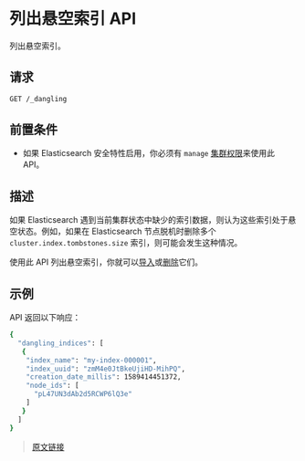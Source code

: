 # 列出悬空索引 API

列出悬空索引。

## 请求

```bash
GET /_dangling
```

## 前置条件

- 如果 Elasticsearch 安全特性启用，你必须有 `manage` [集群权限](/secure_the_elastic_statck/user_authorization/security_privileges#集群权限)来使用此 API。

## 描述

如果 Elasticsearch 遇到当前集群状态中缺少的索引数据，则认为这些索引处于悬空状态。例如，如果在 Elasticsearch 节点脱机时删除多个 `cluster.index.tombstones.size` 索引，则可能会发生这种情况。

使用此 API 列出悬空索引，你就可以[导入](/rest_apis/index_apis/import_dangling_index)或[删除](/rest_apis/index_apis/delete_dangling_index)它们。

## 示例

API 返回以下响应：

```bash
{
  "dangling_indices": [
   {
    "index_name": "my-index-000001",
    "index_uuid": "zmM4e0JtBkeUjiHD-MihPQ",
    "creation_date_millis": 1589414451372,
    "node_ids": [
      "pL47UN3dAb2d5RCWP6lQ3e"
    ]
   }
  ]
}
```

> [原文链接](https://www.elastic.co/guide/en/elasticsearch/reference/current/dangling-indices-list.html)
